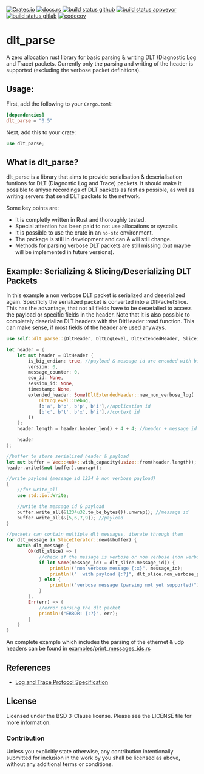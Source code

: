 [![Crates.io](https://img.shields.io/crates/v/dlt_parse.svg)](https://crates.io/crates/dlt_parse)
[![docs.rs](https://docs.rs/dlt_parse/badge.svg)](https://docs.rs/dlt_parse)
[![build status github](https://github.com/JulianSchmid/dlt-parse-rs/actions/workflows/main.yml/badge.svg?branch=master)](https://github.com/JulianSchmid/dlt-parse-rs/actions/workflows/main.yml)
[![build status appveyor](https://ci.appveyor.com/api/projects/status/3tba6q6as9kqr1wa/branch/master?svg=true)](https://ci.appveyor.com/project/JulianSchmid/dlt-parse-rs/branch/master)
[![build status gitlab](https://gitlab.com/julian.schmid/dlt-parse-rs/badges/master/pipeline.svg)](https://gitlab.com/julian.schmid/dlt-parse-rs/-/commits/master)
[![codecov](https://codecov.io/gh/JulianSchmid/dlt-parse-rs/branch/master/graph/badge.svg?token=D1LANr6nox)](https://codecov.io/gh/JulianSchmid/dlt-parse-rs)

# dlt_parse

A zero allocation rust library for basic parsing & writing DLT (Diagnostic Log and Trace)
packets. Currently only the parsing and writing of the header is supported (excluding the
verbose packet definitions).

## Usage:

First, add the following to your `Cargo.toml`:

```toml
[dependencies]
dlt_parse = "0.5"
```

Next, add this to your crate:

```rust
use dlt_parse;
```

## What is dlt_parse?
dlt_parse is a library that aims to provide serialisation & deserialisation funtions for DLT (Diagnostic Log and Trace) packets.
It should make it possible to anlyse recordings of DLT packets as fast as possible, as well as writing servers
that send DLT packets to the network.

Some key points are:

* It is completly written in Rust and thoroughly tested.
* Special attention has been paid to not use allocations or syscalls.
* It is possible to use the crate in an `no-std` environment.
* The package is still in development and can & will still change.
* Methods for parsing verbose DLT packets are still missing (but maybe will be implemented in future versions).

## Example: Serializing & Slicing/Deserializing DLT Packets

In this example a non verbose DLT packet is serialized and deserialized again. Specificly the serialized packet is
converted into a DltPacketSlice. This has the advantage, that not all fields have to be deserialied to
access the payload or specific fields in the header. Note that it is also possible to completely deserialize
DLT headers with the DltHeader::read function. This can make sense, if most fields of the header are used anyways.

```rust
use self::dlt_parse::{DltHeader, DltLogLevel, DltExtendedHeader, SliceIterator};

let header = {
    let mut header = DltHeader {
        is_big_endian: true, //payload & message id are encoded with big endian
        version: 0,
        message_counter: 0,
        ecu_id: None,
        session_id: None,
        timestamp: None,
        extended_header: Some(DltExtendedHeader::new_non_verbose_log(
            DltLogLevel::Debug,
            [b'a', b'p', b'p', b'i'],//application id
            [b'c', b't', b'x', b'i'],//context id
        ))
    };
    header.length = header.header_len() + 4 + 4; //header + message id + payload

    header
};

//buffer to store serialized header & payload
let mut buffer = Vec::<u8>::with_capacity(usize::from(header.length));
header.write(&mut buffer).unwrap();

//write payload (message id 1234 & non verbose payload)
{
    //for write_all
    use std::io::Write;

    //write the message id & payload
    buffer.write_all(&1234u32.to_be_bytes()).unwrap(); //message id
    buffer.write_all(&[5,6,7,9]); //payload
}

//packets can contain multiple dlt messages, iterate through them
for dlt_message in SliceIterator::new(&buffer) {
    match dlt_message {
        Ok(dlt_slice) => {
            //check if the message is verbose or non verbose (non verbose messages have message ids)
            if let Some(message_id) = dlt_slice.message_id() {
                println!("non verbose message {:x}", message_id);
                println!("  with payload {:?}", dlt_slice.non_verbose_payload());
            } else {
                println!("verbose message (parsing not yet supported)");
            }
        },
        Err(err) => {
            //error parsing the dlt packet
            println!("ERROR: {:?}", err);
        }
    }
}
```

An complete example which includes the parsing of the ethernet & udp headers can be found in [examples/print_messages_ids.rs](examples/print_messages_ids.rs)

## References
* [Log and Trace Protocol Specification](https://www.autosar.org/fileadmin/standards/foundation/1-3/AUTOSAR_PRS_LogAndTraceProtocol.pdf)

## License
Licensed under the BSD 3-Clause license. Please see the LICENSE file for more information.

### Contribution
Unless you explicitly state otherwise, any contribution intentionally submitted for inclusion in the work by you shall be licensed as above, without any additional terms or conditions.
